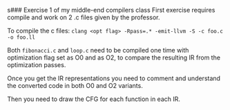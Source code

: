 s### Exercise 1 of my middle-end compilers class
First exercise requires compile and work on 2 .c files given by the professor.

To compile the c files:
`clang <opt flag> -Rpass=.* -emit-llvm -S -c foo.c -o foo.ll`

Both `fibonacci.c` and `loop.c` need to be compiled one time with optimization flag set as O0 and as O2, to compare the resulting IR from the optimization passes.

Once you get the IR representations you need to comment and understand the converted code in both O0 and O2 variants.

Then you need to draw the CFG for each function in each IR.